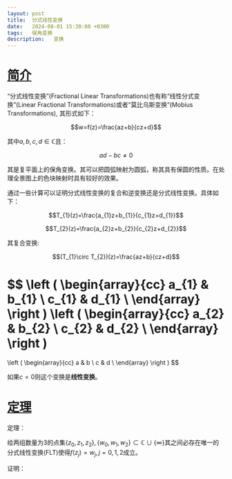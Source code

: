 ```yaml
---
layout: post
title:  分式线性变换
date:   2024-08-01 15:30:00 +0300
tags:   保角变换
description:   变换
---
```


# [简介](#简介)

“分式线性变换”(Fractional Linear Transformations)也有称“线性分式变换”(Linear Fractional Transformations)或者“莫比乌斯变换”(Mobius Transformations), 其形式如下：     

$$w=f(z)=\frac{az+b}{cz+d}$$ 

其中$a,b,c,d\in \mathbb{C}$且：

$$ad-bc \ne 0$$

其是复平面上的保角变换。其可以把圆弧映射为圆弧，称其具有保圆的性质。在处理全景图上的色块映射时具有较好的效果。     

通过一些计算可以证明分式线性变换的复合和逆变换还是分式线性变换。具体如下：   

$$T_{1}(z)=\frac{a_{1}z+b_{1}}{c_{1}z+d_{1}}$$   

$$T_{2}(z)=\frac{a_{2}z+b_{2}}{c_{2}z+d_{2}}$$   

其复合变换:   

$$(T_{1}\circ T_{2})(z)=\frac{az+b}{cz+d}$$

$$
\left (
\begin{array}{cc}
a_{1} & b_{1} \\
c_{1} & d_{1} \\
\end{array}
\right )
\left (
\begin{array}{cc}
a_{2} & b_{2} \\
c_{2} & d_{2} \\
\end{array}
\right )
=
\left (
\begin{array}{cc}
a & b \\
c & d \\
\end{array}
\right )
$$

如果$c=0$则这个变换是**线性变换**。

# [定理](#(定理))

定理：    

给两组数量为3的点集$\{z_{0},z_{1},z_{2}\},\{w_{0},w_{1},w_{2}\}\subset \mathbb{C} \cup\{\infty\}$其之间必存在唯一的分式线性变换(FLT)使得$f(z_j)=w_{j}, j=0,1,2$成立。

证明：

